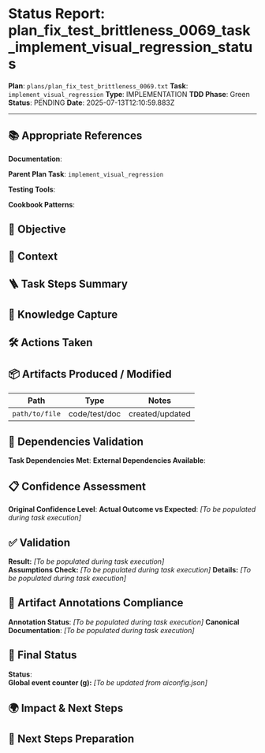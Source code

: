 <!-- Save as status/plan_<id>_task_<id>_status.md -->
# Status Report: plan_fix_test_brittleness_0069_task_implement_visual_regression_status

**Plan**: `plans/plan_fix_test_brittleness_0069.txt`
**Task**: `implement_visual_regression`
**Type**: IMPLEMENTATION
**TDD Phase**: Green
**Status**: PENDING
**Date**: 2025-07-13T12:10:59.883Z

---

## 📚 Appropriate References

**Documentation**: <!-- docs/architecture-spec.md, design-spec.md, engineering-spec.md -->

**Parent Plan Task**: `implement_visual_regression` <!-- from plan_fix_test_brittleness_0069.txt -->

**Testing Tools**: <!-- Jest, @testing-library/react, nock, supertest, jsdom, sinon, nodemailer-mock, shelljs -->

**Cookbook Patterns**: <!-- docs/cookbook/recipe_*.md if applicable -->

## 🎯 Objective

<!-- Concise statement of what this task aimed to achieve -->

## 📝 Context

<!-- Background information, links to specs, why this task exists -->

## 🪜 Task Steps Summary

<!-- Ordered list summarising major sub-steps -->

## 🧠 Knowledge Capture

<!-- Key learnings, decisions, or patterns worth re-using -->

## 🛠 Actions Taken

<!-- Bullet list of concrete steps performed in this task -->

## 📦 Artifacts Produced / Modified
| Path | Type | Notes |
|------|------|-------|
| `path/to/file` | code/test/doc | created/updated |

## 🔗 Dependencies Validation

**Task Dependencies Met**: <!-- Yes/No - list which tasks must complete first -->
**External Dependencies Available**: <!-- Node.js, Jest, libraries - verify versions -->

## 📋 Confidence Assessment

**Original Confidence Level**: <!-- High/Medium/Low from plan -->
**Actual Outcome vs Expected**: <!-- Did task proceed as predicted? Any deviations? --> *[To be populated during task execution]*

## ✅ Validation

**Result:** <!-- VALIDATION_PASSED | VALIDATION_FAILED --> *[To be populated during task execution]*  
**Assumptions Check:** <!-- Confirm critical assumptions from plan remain valid -->  *[To be populated during task execution]*
**Details:** <!-- Summarize test run output, build results, & reasoning --> *[To be populated during task execution]*

## 🔗 Artifact Annotations Compliance

**Annotation Status**: <!-- Verified all modified files contain artifact annotations --> *[To be populated during task execution]*
**Canonical Documentation**: <!-- Confirm pointers to docs/architecture-spec.md etc. added --> *[To be populated during task execution]*

## 🏁 Final Status

**Status**: <!-- DONE | FAILED | VALIDATION_PASSED -->  
**Global event counter (g):** <!-- increment from aiconfig.json and update --> *[To be updated from aiconfig.json]*

## 🌍 Impact & Next Steps

<!-- Describe impact on broader system and immediate follow-up actions -->

## 🚀 Next Steps Preparation

<!-- Checklist or notes to prepare upcoming tasks -->